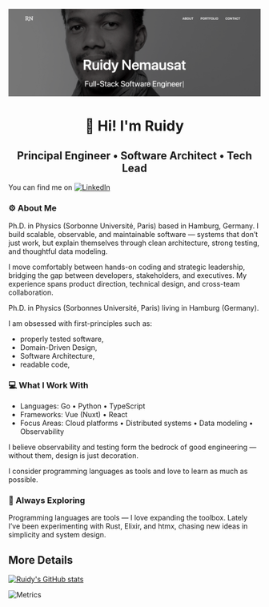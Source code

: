 [![Header](https://raw.githubusercontent.com/rjNemo/rjNemo/master/readme_header.png "Header")](<[https://ruidy.nemausat.com/](https://ruidy.nemausat.com/)>)

# <center>👋 Hi! I'm Ruidy</center>

## <center>Principal Engineer • Software Architect • Tech Lead</center>

You can find me on [![LinkedIn][1.1]][1]

### ⚙️ About Me

Ph.D. in Physics (Sorbonne Université, Paris) based in Hamburg, Germany.
I build scalable, observable, and maintainable software — systems that don’t
just work, but explain themselves through clean architecture, strong testing, and
thoughtful data modeling.

I move comfortably between hands-on coding and strategic leadership, bridging the
gap between developers, stakeholders, and executives. My experience spans product
direction, technical design, and cross-team collaboration.

Ph.D. in Physics (Sorbonnes Université, Paris) living in Hamburg (Germany).

I am obsessed with first-principles such as:

- properly tested software,
- Domain-Driven Design,
- Software Architecture,
- readable code,

### 💻 What I Work With

- Languages: Go • Python • TypeScript
- Frameworks: Vue (Nuxt) • React
- Focus Areas: Cloud platforms • Distributed systems • Data modeling • Observability

I believe observability and testing form the bedrock of good engineering — without
them, design is just decoration.

I consider programming languages as tools and love to learn as much as possible.

### 🌱 Always Exploring

Programming languages are tools — I love expanding the toolbox.
Lately I’ve been experimenting with Rust, Elixir, and htmx, chasing new ideas
in simplicity and system design.

## More Details

[![Ruidy's GitHub stats](https://github-readme-stats.vercel.app/api?username=rjnemo)](https://github.com/rjnemo)

![Metrics](https://metrics.lecoq.io/rjNemo?template=classic&languages=1&isocalendar=1&followup=1&activity=1&pagespeed=1&activity.limit=5&activity.days=14&activity.filter=all&isocalendar.duration=undefined&languages.colors=github&languages.threshold=0%25&pagespeed.url=.user.website&pagespeed.detailed=undefined&pagespeed.screenshot=undefined&config.timezone=Europe%2FBerlin&config.animated=true)

<!-- Icons -->

[1.1]: https://raw.githubusercontent.com/MartinHeinz/MartinHeinz/master/linkedin-3-16.png "LinkedIn icon without padding"

<!-- Links to your social media accounts -->

[1]: https://www.linkedin.com/in/ruidy-nemausat/
